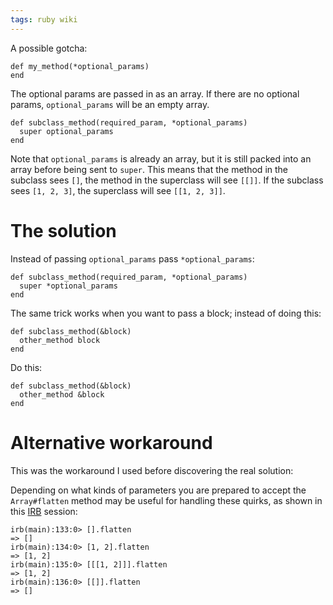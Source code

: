 ```yaml
---
tags: ruby wiki
---
```


A possible gotcha:

    def my_method(*optional_params)
    end

The optional params are passed in as an array. If there are no optional params, `optional_params` will be an empty array.

    def subclass_method(required_param, *optional_params)
      super optional_params
    end

Note that `optional_params` is already an array, but it is still packed into an array before being sent to `super`. This means that the method in the subclass sees `[]`, the method in the superclass will see `[[]]`. If the subclass sees `[1, 2, 3]`, the superclass will see `[[1, 2, 3]]`.

# The solution

Instead of passing `optional_params` pass `*optional_params`:

    def subclass_method(required_param, *optional_params)
      super *optional_params
    end

The same trick works when you want to pass a block; instead of doing this:

    def subclass_method(&block)
      other_method block
    end

Do this:

    def subclass_method(&block)
      other_method &block
    end

# Alternative workaround

This was the workaround I used before discovering the real solution:

Depending on what kinds of parameters you are prepared to accept the `Array#flatten` method may be useful for handling these quirks, as shown in this [IRB](/wiki/IRB) session:

    irb(main):133:0> [].flatten
    => []
    irb(main):134:0> [1, 2].flatten
    => [1, 2]
    irb(main):135:0> [[[1, 2]]].flatten
    => [1, 2]
    irb(main):136:0> [[]].flatten
    => []
